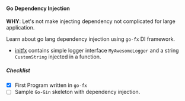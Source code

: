 #### Go Dependency Injection

**WHY**: Let's not make injecting dependency not complicated for large application.

Learn about go lang dependency injection using `go-fx` DI framework. 

- [initfx](/initfx) contains simple logger interface `MyAwesomeLogger` and a string `CustomString` injected in a function.

##### Checklist
- [x] First Program written in `go-fx`
- [ ] Sample `Go-Gin` skeleton with dependency injection.